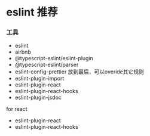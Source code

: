 # eslint 推荐

### 工具

- eslint 
- airbnb 
- @typescript-eslint/eslint-plugin
- @typescript-eslint/parser
- eslint-config-prettier 放到最后，可以overide其它规则
- eslint-plugin-import
- eslint-plugin-react
- eslint-plugin-react-hooks
- eslint-plugin-jsdoc

for react 

- eslint-plugin-react
- eslint-plugin-react-hooks